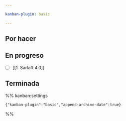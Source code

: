 ```yaml
---

kanban-plugin: basic

---
```


## Por hacer



## En progreso

- [ ] [[1. Sarlaft 4.0]]


## Terminada





%% kanban:settings
```
{"kanban-plugin":"basic","append-archive-date":true}
```
%%